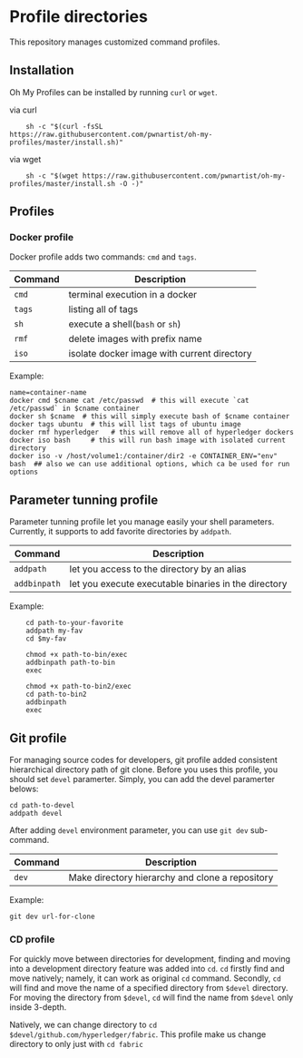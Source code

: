 # Profile directories

This repository manages customized command profiles.

## Installation
Oh My Profiles can be installed by running `curl` or `wget`.

via curl

``` shell
    sh -c "$(curl -fsSL https://raw.githubusercontent.com/pwnartist/oh-my-profiles/master/install.sh)"
```

via wget

``` shell
    sh -c "$(wget https://raw.githubusercontent.com/pwnartist/oh-my-profiles/master/install.sh -O -)"
```

## Profiles


### Docker profile

Docker profile adds two commands: `cmd` and `tags`.


| Command | Description                    |
|---------|--------------------------------|
| `cmd`   | terminal execution in a docker |
| `tags`  | listing all of tags            | 
| `sh`    | execute a shell(`bash` or `sh`)|
| `rmf`   | delete images with prefix name |
| `iso`   | isolate docker image with current directory | 

Example:

``` shell
name=container-name
docker cmd $cname cat /etc/passwd  # this will execute `cat /etc/passwd` in $cname container
docker sh $cname  # this will simply execute bash of $cname container
docker tags ubuntu  # this will list tags of ubuntu image
docker rmf hyperledger   # this will remove all of hyperledger dockers
docker iso bash     # this will run bash image with isolated current directory
docker iso -v /host/volume1:/container/dir2 -e CONTAINER_ENV="env" bash  ## also we can use additional options, which ca be used for run options
```

## Parameter tunning profile

Parameter tunning profile let you manage easily your shell parameters. 
Currently, it supports to add favorite directories by `addpath`.

| Command | Description                    |
|---------|--------------------------------|
| `addpath`   | let you access to the directory by an alias |
| `addbinpath`   | let you execute executable binaries in the directory |

Example:

``` shell
    cd path-to-your-favorite
    addpath my-fav
    cd $my-fav
    
    chmod +x path-to-bin/exec
    addbinpath path-to-bin
    exec
    
    chmod +x path-to-bin2/exec
    cd path-to-bin2
    addbinpath
    exec
```

## Git profile
For managing source codes for developers, git profile added consistent hierarchical directory path of git clone.
Before you uses this profile, you should set `devel` paramerter. 
Simply, you can add the devel paramerter belows:

``` shell
cd path-to-devel
addpath devel
```

After adding `devel` environment parameter, you can use `git dev` sub-command.

| Command | Description                    |
|---------|--------------------------------|
| `dev`   | Make directory hierarchy and clone a repository |

Example:

``` shell
git dev url-for-clone
```

### CD profile
For quickly move between directories for development, finding and moving into a development directory feature was added into `cd`.
`cd` firstly find and move natively; namely, it can work as original `cd` command.
Secondly, `cd` will find and move the name of a specified directory from `$devel` directory.
For moving the directory from `$devel`, `cd` will find the name from `$devel` only inside 3-depth.

Natively, we can change directory to `cd $devel/github.com/hyperledger/fabric`.
This profile make us change directory to only just with `cd fabric`
